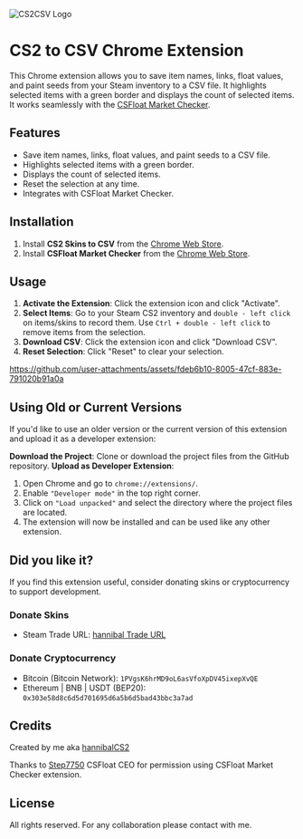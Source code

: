 ![CS2CSV Logo](https://github.com/tzelalouzeir/cs2_to_csv/blob/main/src/logo2.png)

# CS2 to CSV Chrome Extension

This Chrome extension allows you to save item names, links, float values, and paint seeds from your Steam inventory to a CSV file. It highlights selected items with a green border and displays the count of selected items. It works seamlessly with the [CSFloat Market Checker](https://chrome.google.com/webstore/detail/csfloat-market-checker).

## Features

- Save item names, links, float values, and paint seeds to a CSV file.
- Highlights selected items with a green border.
- Displays the count of selected items.
- Reset the selection at any time.
- Integrates with CSFloat Market Checker.

## Installation

1. Install **CS2 Skins to CSV** from the [Chrome Web Store](https://chrome.google.com/webstore).
2. Install **CSFloat Market Checker** from the [Chrome Web Store](https://chromewebstore.google.com/detail/csfloat-market-checker/jjicbefpemnphinccgikpdaagjebbnhg).

## Usage

1. **Activate the Extension**: Click the extension icon and click "Activate".
2. **Select Items**: Go to your Steam CS2 inventory and `double - left click` on items/skins to record them. Use `Ctrl + double - left click` to remove items from the selection.
3. **Download CSV**: Click the extension icon and click "Download CSV".
4. **Reset Selection**: Click "Reset" to clear your selection.
 
https://github.com/user-attachments/assets/fdeb6b10-8005-47cf-883e-791020b91a0a


## Using Old or Current Versions
If you'd like to use an older version or the current version of this extension and upload it as a developer extension:

**Download the Project**: Clone or download the project files from the GitHub repository.
**Upload as Developer Extension**: 
1. Open Chrome and go to `chrome://extensions/`. 
2. Enable `"Developer mode"` in the top right corner.
3. Click on `"Load unpacked"` and select the directory where the project files are located.
4. The extension will now be installed and can be used like any other extension.

## Did you like it?

If you find this extension useful, consider donating skins or cryptocurrency to support development.

### Donate Skins
- Steam Trade URL: [hannibal Trade URL](https://steamcommunity.com/tradeoffer/new/?%20partner=155366280&amp;token=NsW3QqBd)

### Donate Cryptocurrency
- Bitcoin (Bitcoin Network): `1PVgsK6hrMD9oL6asVfoXpDV45ixepXvQE` 
- Ethereum | BNB | USDT (BEP20): `0x303e58d8c6d5d701695d6a5b6d5bad43bbc3a7ad`

## Credits

Created by me aka [hannibalCS2](https://www.twitch.tv/hannibalcs2)

Thanks to [Step7750](https://github.com/Step7750) CSFloat CEO for permission using CSFloat Market Checker extension.

## License

All rights reserved. For any collaboration please contact with me.
